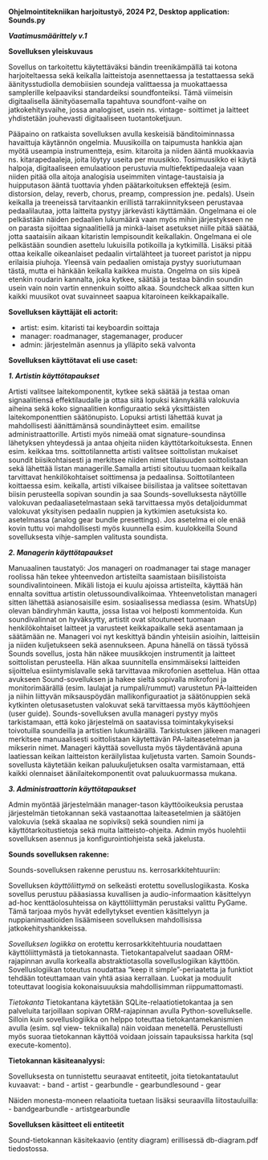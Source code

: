 
**Ohjelmointitekniikan harjoitustyö, 2024 P2, Desktop application: Sounds.py**

***Vaatimusmäärittely v.1***

**Sovelluksen yleiskuvaus**

Sovellus on tarkoitettu käytettäväksi bändin treenikämpällä tai kotona harjoiteltaessa sekä keikalla  laitteistoja 
asennettaessa ja testattaessa sekä äänitysstudiolla demobiisien soundeja valittaessa ja muokattaessa samplerille 
kelpaaviksi standardeiksi soundfonteiksi. Tämä viimeisin digitaalisella äänityöasemalla tapahtuva soundfont-vaihe 
on jatkokehitysvaihe, jossa analogiset, usein ns. vintage- soittimet ja laitteet yhdistetään jouhevasti digitaaliseen 
tuotantoketjuun.

Pääpaino on ratkaista sovelluksen avulla keskeisiä bänditoiminnassa havaittuja käytännön ongelmia. Muusikoilla on 
taipumusta hankkia ajan myötä useampia instrumentteja, esim. kitaroita ja niiden ääntä muokkaavia ns. kitarapedaaleja, 
joita löytyy useita per muusikko. Tosimuusikko ei käytä halpoja, digitaaliseen emulaatioon perustuvia multiefektipedaaleja 
vaan niiden pitää olla aitoja analogisia useimmiten vintage-taustaisia ja huipputason ääntä tuottavia yhden päätarkoituksen 
effektejä (esim. distorsion, delay,  reverb, chorus, preamp, compression jne.  pedals). Usein keikalla ja treeneissä 
tarvitaankin erillistä tarrakiinnitykseen perustavaa pedaalilautaa, jotta laitteita pystyy järkevästi käyttämään. 
Ongelmana ei ole pelkästään näiden pedaalien lukumäärä vaan myös mihin järjestykseen ne on parasta sijoittaa signaalitiellä 
ja minkä-laiset asetukset niille pitää säätää, jotta saataisiin aikaan kitaristin lempisoundit keikallakin. Ongelmana 
ei ole pelkästään soundien asettelu lukuisilla potikoilla ja kytkimillä. Lisäksi pitää ottaa keikalle oikeanlaiset 
pedaalin virtalähteet ja tuoreet paristot ja nippu erilaisia piuhoja.  Yleensä vain pedaalien omistaja pystyy suoriutumaan 
tästä, mutta ei hänkään keikalla kaikkea muista. Ongelma on siis kipeä etenkin roudarin kannalta, joka kytkee, säätää ja 
testaa bändin soundin usein vain noin vartin ennenkuin soitto alkaa. Soundcheck alkaa sitten kun kaikki muusikot ovat 
suvainneet saapua kitaroineen keikkapaikalle.

**Sovelluksen käyttäjät eli actorit:**

- artist: esim. kitaristi tai keyboardin soittaja
- manager: roadmanager, stagemanager, producer
- admin: järjestelmän asennus ja ylläpito sekä valvonta

**Sovelluksen käyttötavat eli use caset:**

***1. Artistin käyttötapaukset***

Artisti valitsee laitekomponentit, kytkee sekä säätää ja testaa oman signaalitiensä effektilaudalle ja ottaa siitä 
lopuksi kännykällä valokuvia aiheina sekä koko signaalitien konfiguraatio sekä yksittäisten laitekomponenttien säätönupisto. 
Lopuksi artisti lähettää kuvat ja mahdollisesti äänittämänsä soundinäytteet esim. emailitse administraattorille. 
Artisti myös nimeää omat signature-soundinsa lähetyksen yhteydessä ja antaa ohjeita niiden käyttötarkoituksesta.
Ennen esim. keikkaa tms. soittotilannetta artisti valitsee soittolistan mukaiset soundit biisikohtaisesti ja merkitsee 
niiden nimet tilaisuuden soittolistaan sekä lähettää listan managerille.Samalla artisti sitoutuu tuomaan keikalla 
tarvittavat henkilökohtaiset soittimensa ja pedaalinsa.
Soittotilanteen koittaessa esim. keikalla, artisti vilkaisee biisilistaa ja valitsee soitettavan biisin perusteella 
sopivan soundin ja saa Sounds-sovelluksesta näytöllle valokuvan pedaaliasetelmastaan  sekä tarvittaessa myös detaljoidummat 
valokuvat yksityisen pedaalin nuppien ja kytkimien  asetuksista ko. asetelmassa (analog gear bundle presettings). 
Jos asetelma ei ole enää kovin tuttu voi mahdollisesti myös kuunnella esim. kuulokkeilla Sound sovelluksesta 
vihje-samplen valitusta soundista.

***2. Managerin käyttötapaukset***

Manuaalinen taustatyö: Jos manageri on roadmanager tai stage manager roolissa hän tekee yhteenvedon artisteilta 
saamistaan biisilistoista soundivalintoineen. Mikäli listoja ei kuulu ajoissa artisteilta, käyttää hän ennalta 
sovittua artistin oletussoundivalikoimaa. Yhteenvetolistan manageri sitten lähettää asianosaisille esim. sosiaalisessa 
mediassa (esim. WhatsUp) olevan bändiryhmän kautta, jossa listaa voi helposti kommentoida. Kun soundivalinnat on 
hyväksytty, artistit ovat sitoutuneet tuomaan henkilökohtaiset laitteet ja varusteet keikkapaikalle sekä asentamaan 
ja säätämään ne.
Manageri voi nyt keskittyä bändin yhteisiin asioihin, laitteisiin ja niiden kuljetukseen sekä asennukseen. 
Apuna hänellä on tässä työssä Sounds sovellus, josta hän näkee muusikkojen instrumentit ja laitteet soittolistan perusteella. 
Hän alkaa suunnitella ensimmäiseksi laitteiden sijoittelua esiintymislavalle sekä tarvittavaa mikrofonien asettelua. 
Hän ottaa  avukseen Sound-sovelluksen ja hakee sieltä  sopivalla mikrofoni ja monitorimäärällä (esim. laulajat ja 
rumpali/rummut) varustetun PA-laitteiden ja niihin liittyvän miksauspöydän mallikonfiguraatiot ja säätönuppien sekä 
kytkinten oletusasetusten valokuvat sekä tarvittaessa myös  käyttöohjeen (user guide). Sounds-sovelluksen avulla manageri 
pystyy myös tarkistamaan, että koko järjestelmä on saatavissa toimintakykyiseksi toivotuilla soundeilla ja artistien 
lukumäärällä. Tarkistuksen jälkeen manageri merkitsee manuaalisesti soittolistaan käytettävän PA-laiteasetelman ja mikserin nimet.
Manageri käyttää sovellusta myös täydentävänä apuna laatiessan keikan laitteiston keräilylistaa kuljetusta varten. 
Samoin Sounds-sovellusta käytetään keikan paluukuljetuksen osalta varmistamaan, että kaikki olennaiset äänilaitekomponentit 
ovat paluukuormassa mukana.

***3. Administraattorin käyttötapaukset***

Admin myöntää järjestelmään manager-tason käyttöoikeuksia perustaa järjestelmän tietokannan sekä vastaanottaa laiteasetelmien 
ja säätöjen valokuvia (sekä skaalaa ne sopiviksi) sekä soundien nimi ja käyttötarkoitustietoja sekä muita laitteisto-ohjeita. 
Admin myös huolehtii sovelluksen asennus ja konfigurointiohjeista sekä jakelusta.

**Sounds sovelluksen rakenne:**

Sounds-sovelluksen rakenne perustuu ns. kerrosarkkitehtuuriin:

Sovelluksen *käyttöliittymä* on selkeästi erotettu sovelluslogiikasta.
Koska sovellus perustuu pääasiassa kuvallisen ja audio-informaation käsittelyyn ad-hoc kenttäolosuhteissa on käyttöliittymän 
perustaksi valittu PyGame. Tämä tarjoaa myös hyvät edellytykset eventien käsittelyyn ja nuppianimaatioiden lisäämiseen 
sovelluksen mahdollisissa jatkokehityshankkeissa.

*Sovelluksen logiikka* on erotettu kerrosarkkitehtuuria noudattaen käyttöliittymästä ja tietokannasta. Tietokantapalvelut 
saadaan ORM-rajapinnan avulla korkealla abstraktiotasolla sovelluslogiikan käyttöön.  Sovelluslogiikan toteutus noudattaa 
“keep it simple”-periaatetta ja  funktiot tehdään toteuttamaan vain yhtä asiaa kerrallaan. Luokat ja moduulit toteuttavat 
loogisia kokonaisuuuksia mahdollisimman riippumattomasti.

*Tietokanta*
Tietokantana käytetään SQLite-relaatiotietokantaa ja sen palveluita tarjoillaan sopivan ORM-rajapinnan avulla 
Python-sovellukselle. Silloin kuin sovelluslogiikka on helppo toteuttaa tietokantamekanismien avulla (esim. sql view-
tekniikalla) näin voidaan menetellä. Perustellusti myös suoraa tietokannan käyttöä voidaan joissain tapauksissa 
harkita (sql execute-komento).

**Tietokannan käsiteanalyysi:**

Sovelluksesta on tunnistettu seuraavat entiteetit, joita tietokantataulut kuvaavat:
	-  band
	-  artist
	-  gearbundle
	-  gearbundlesound
	-  gear

Näiden monesta-moneen relaatioita tuetaan lisäksi seuraavilla liitostauluilla:
	-  bandgearbundle
	-  artistgearbundle
	
**Sovelluksen käsitteet eli entiteetit**

Sound-tietokannan käsitekaavio (entity diagram) erillisessä db-diagram.pdf tiedostossa.

